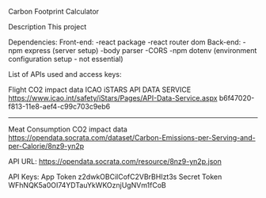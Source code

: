Carbon Footprint Calculator

Description
This project 

Dependencies:
    Front-end:
    -react package
    -react router dom
    Back-end:
    -npm express (server setup)
    -body parser
    -CORS
    -npm dotenv (environment configuration setup - not essential)

List of APIs used and access keys:

Flight CO2 impact data
ICAO iSTARS API DATA SERVICE
https://www.icao.int/safety/iStars/Pages/API-Data-Service.aspx
b6f47020-f813-11e8-aef4-c99c703c9eb6

---------------------------------------------------------------------
Meat Consumption CO2 impact data
https://opendata.socrata.com/dataset/Carbon-Emissions-per-Serving-and-per-Calorie/8nz9-yn2p

API URL:
https://opendata.socrata.com/resource/8nz9-yn2p.json

API Keys:
App Token
z2dwkOBCilCofC2VBrBHIzt3s
Secret Token
WFhNQK5a0OI74YDTauYkWKOznjUgNVm1fCoB


